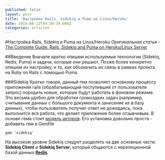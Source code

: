 ```yaml
---
published: false
layout: post
title: 'Настройка Rails, Sidekiq и Puma на Linux/Heroku'
date: 2016-08-22T04:50:39.000Z
categories: articles
---
```

#Настройка Rails, Sidekiq и Puma на Linux/Heroku
_Оригинальная статья_ - [The Complete Guide: Rails, Sidekiq and Puma on Heroku/Linux Server](http://julianee.com/rails-sidekiq-and-heroku/)

##Введение
Вначале кратко опишем используемые технологии (Sidekiq, Redis, Puma) и задачи, которые они решают. Позже более конкретно опишем их настройку, и то, как обозначить их связь в рамках проекта на Ruby on Rails с помощью Puma.

###Sidekiq
Кратко говоря, данный гем позволяет основному процессу приложения rails (обрабатывающий поступивший от пользователя запрос) породить новые, которые будут работать в фоновом режиме. Это весьма удобно для обработки громоздких задач (например, считывание данных с большого документа и занесение их в базу данных), чтобы пользователь получил ответ не дожидаясь, пока выполнится вся работа, что делает приложение более отзывчивым. В основе гема стоит [модель акторов](https://ru.wikipedia.org/wiki/%D0%9C%D0%BE%D0%B4%D0%B5%D0%BB%D1%8C_%D0%B0%D0%BA%D1%82%D0%BE%D1%80%D0%BE%D0%B2).
Его установка довольно проста - добавить гем в Gemfile

	gem 'sidekiq'
На высоком уровне Sidekiq следует разделять на две основные части: **Sidekiq Client** и **Sidekiq Server**, который общаются c нереляционной базой данных [**Redis**](https://ru.wikipedia.org/wiki/Redis). 

